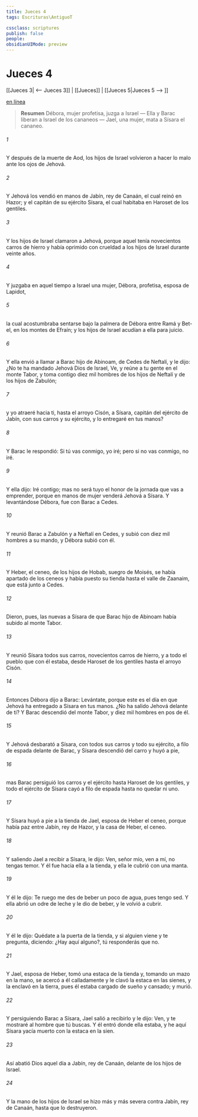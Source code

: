 ```yaml
---
title: Jueces 4
tags: Escrituras\AntiguoT

cssclass: scriptures
publish: false
people:
obsidianUIMode: preview
---
```


# Jueces 4
[[Jueces 3| <-- Jueces 3]] | [[Jueces]] | [[Jueces 5|Jueces 5 --> ]]

[en línea](https://churchofjesuschrist.org/study/scriptures/ot/judg/4?lang=spa)

> __Resumen__
Débora, mujer profetisa, juzga a Israel — Ella y Barac liberan a Israel de los cananeos — Jael, una mujer, mata a Sísara el cananeo.

###### 1 
Y después de la muerte de Aod, los hijos de Israel volvieron a hacer lo malo ante los ojos de Jehová.

###### 2 
Y Jehová los vendió en manos de Jabín, rey de Canaán, el cual reinó en Hazor; y el capitán de su ejército  Sísara, el cual habitaba en Haroset de los gentiles.

###### 3 
Y los hijos de Israel clamaron a Jehová, porque aquel tenía novecientos carros de hierro y había oprimido con crueldad a los hijos de Israel durante veinte años.

###### 4 
Y juzgaba en aquel tiempo a Israel una mujer, Débora, profetisa, esposa de Lapidot,

###### 5 
la cual acostumbraba sentarse bajo la palmera de Débora entre Ramá y Bet-el, en los montes de Efraín; y los hijos de Israel acudían a ella para juicio.

###### 6 
Y ella envió a llamar a Barac hijo de Abinoam, de Cedes de Neftalí, y le dijo: ¿No te ha mandado Jehová Dios de Israel,  Ve, y reúne a tu gente en el monte Tabor, y toma contigo diez mil hombres de los hijos de Neftalí y de los hijos de Zabulón;

###### 7 
y yo atraeré hacia ti, hasta el arroyo Cisón, a Sísara, capitán del ejército de Jabín, con sus carros y su ejército, y lo entregaré en tus manos?

###### 8 
Y Barac le respondió: Si tú vas conmigo, yo iré; pero si no vas conmigo, no iré.

###### 9 
Y ella dijo: Iré contigo; mas no será tuyo el honor de la jornada que vas a emprender, porque en manos de mujer venderá Jehová a Sísara. Y levantándose Débora, fue con Barac a Cedes.

###### 10 
Y reunió Barac a Zabulón y a Neftalí en Cedes, y subió con diez mil hombres a su mando, y Débora subió con él.

###### 11 
Y Heber, el ceneo, de los hijos de Hobab, suegro de Moisés, se había apartado de los ceneos y había puesto su tienda hasta el valle de Zaanaim, que está junto a Cedes.

###### 12 
Dieron, pues, las nuevas a Sísara de que Barac hijo de Abinoam había subido al monte Tabor.

###### 13 
Y reunió Sísara todos sus carros, novecientos carros de hierro, y a todo el pueblo que con él estaba, desde Haroset de los gentiles hasta el arroyo Cisón.

###### 14 
Entonces Débora dijo a Barac: Levántate, porque este es el día en que Jehová ha entregado a Sísara en tus manos. ¿No ha salido Jehová delante de ti? Y Barac descendió del monte Tabor, y diez mil hombres en pos de él.

###### 15 
Y Jehová desbarató a Sísara, con todos sus carros y todo su ejército, a filo de espada delante de Barac, y Sísara descendió del carro y huyó a pie,

###### 16 
mas Barac persiguió los carros y el ejército hasta Haroset de los gentiles, y todo el ejército de Sísara cayó a filo de espada hasta no quedar ni uno.

###### 17 
Y Sísara huyó a pie a la tienda de Jael, esposa de Heber el ceneo, porque había paz entre Jabín, rey de Hazor, y la casa de Heber, el ceneo.

###### 18 
Y saliendo Jael a recibir a Sísara, le dijo: Ven, señor mío, ven a mí, no tengas temor. Y él fue hacia ella a la tienda, y ella le cubrió con una manta.

###### 19 
Y él le dijo: Te ruego me des de beber un poco de agua, pues tengo sed. Y ella abrió un odre de leche y le dio de beber, y le volvió a cubrir.

###### 20 
Y él le dijo: Quédate a la puerta de la tienda, y si alguien viene y te pregunta, diciendo: ¿Hay aquí alguno?, tú responderás que no.

###### 21 
Y Jael, esposa de Heber, tomó una estaca de la tienda y, tomando un mazo en la mano, se acercó a él calladamente y le clavó la estaca en las sienes, y la enclavó en la tierra, pues él estaba cargado de sueño y cansado; y  murió.

###### 22 
Y persiguiendo Barac a Sísara, Jael salió a recibirlo y le dijo: Ven, y te mostraré al hombre que tú buscas. Y él entró donde ella estaba, y he aquí Sísara yacía muerto con la estaca en la sien.

###### 23 
Así abatió Dios aquel día a Jabín, rey de Canaán, delante de los hijos de Israel.

###### 24 
Y la mano de los hijos de Israel se hizo más y más severa contra Jabín, rey de Canaán, hasta que lo destruyeron.

